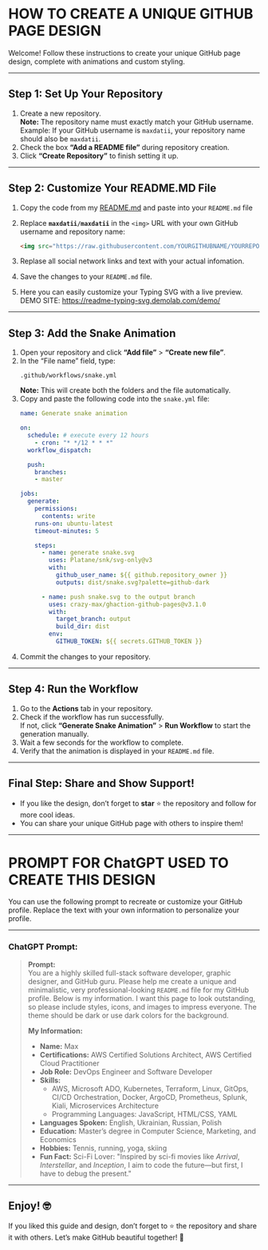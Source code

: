 
# **HOW TO CREATE A UNIQUE GITHUB PAGE DESIGN**

Welcome! Follow these instructions to create your unique GitHub page design, complete with animations and custom styling.

---

## **Step 1: Set Up Your Repository**
1. Create a new repository.  
   **Note:** The repository name must exactly match your GitHub username.  
   Example: If your GitHub username is `maxdatii`, your repository name should also be `maxdatii`.
2. Check the box **“Add a README file”** during repository creation.
3. Click **“Create Repository”** to finish setting it up.

---

## **Step 2: Customize Your README.MD File**
1. Copy the code from my [README.md](README.md) and paste into your `README.md` file
   
2. Replace **`maxdatii/maxdatii`** in the `<img>` URL with your own GitHub username and repository name:
   ```html
   <img src="https://raw.githubusercontent.com/YOURGITHUBNAME/YOURREPONAME/output/snake.svg" alt="Snake animation" />
   ```
3. Replase all social network links and text with your actual infomation. 

4. Save the changes to your `README.md` file.

4. Here you can easily customize your Typing SVG with a live preview.
DEMO SITE: https://readme-typing-svg.demolab.com/demo/

---

## **Step 3: Add the Snake Animation**
1. Open your repository and click **“Add file”** > **“Create new file”**.
2. In the “File name” field, type:
   ```
   .github/workflows/snake.yml
   ```
   **Note:** This will create both the folders and the file automatically.
3. Copy and paste the following code into the `snake.yml` file:
   ```yaml
   name: Generate snake animation

   on:
     schedule: # execute every 12 hours
       - cron: "* */12 * * *"
     workflow_dispatch:

     push:
       branches:
       - master

   jobs:
     generate:
       permissions:
         contents: write
       runs-on: ubuntu-latest
       timeout-minutes: 5

       steps:
         - name: generate snake.svg
           uses: Platane/snk/svg-only@v3
           with:
             github_user_name: ${{ github.repository_owner }}
             outputs: dist/snake.svg?palette=github-dark

         - name: push snake.svg to the output branch
           uses: crazy-max/ghaction-github-pages@v3.1.0
           with:
             target_branch: output
             build_dir: dist
           env:
             GITHUB_TOKEN: ${{ secrets.GITHUB_TOKEN }}
   ```
4. Commit the changes to your repository.

---

## **Step 4: Run the Workflow**
1. Go to the **Actions** tab in your repository.
2. Check if the workflow has run successfully.  
   If not, click **“Generate Snake Animation”** > **Run Workflow** to start the generation manually.
3. Wait a few seconds for the workflow to complete.
4. Verify that the animation is displayed in your `README.md` file.

---

## **Final Step: Share and Show Support!**
- If you like the design, don’t forget to **star** ⭐ the repository and follow for more cool ideas.  
- You can share your unique GitHub page with others to inspire them!

---

# **PROMPT FOR ChatGPT USED TO CREATE THIS DESIGN**

You can use the following prompt to recreate or customize your GitHub profile. Replace the text with your own information to personalize your profile.

---

### **ChatGPT Prompt**:
> **Prompt:**  
> You are a highly skilled full-stack software developer, graphic designer, and GitHub guru. Please help me create a unique and minimalistic, very professional-looking `README.md` file for my GitHub profile. Below is my information. I want this page to look outstanding, so please include styles, icons, and images to impress everyone. The theme should be dark or use dark colors for the background.  
>
> **My Information:**  
> - **Name:** Max  
> - **Certifications:** AWS Certified Solutions Architect, AWS Certified Cloud Practitioner  
> - **Job Role:** DevOps Engineer and Software Developer  
> - **Skills:**  
>   - AWS, Microsoft ADO, Kubernetes, Terraform, Linux, GitOps, CI/CD Orchestration, Docker, ArgoCD, Prometheus, Splunk, Kiali, Microservices Architecture  
>   - Programming Languages: JavaScript, HTML/CSS, YAML  
> - **Languages Spoken:** English, Ukrainian, Russian, Polish  
> - **Education:** Master’s degree in Computer Science, Marketing, and Economics  
> - **Hobbies:** Tennis, running, yoga, skiing  
> - **Fun Fact:** Sci-Fi Lover: "Inspired by sci-fi movies like *Arrival*, *Interstellar*, and *Inception*, I aim to code the future—but first, I have to debug the present."

---

## **Enjoy!** 🤓  
If you liked this guide and design, don’t forget to ⭐ the repository and share it with others. Let’s make GitHub beautiful together! 🚀

